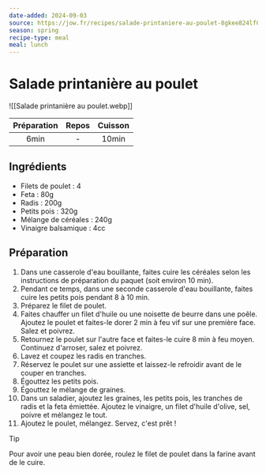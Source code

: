 ```yaml
---
date-added: 2024-09-03
source: https://jow.fr/recipes/salade-printaniere-au-poulet-8gkee824lf0wdfoa17g4
season: spring
recipe-type: meal
meal: lunch
---
```


# Salade printanière au poulet

![[Salade printanière au poulet.webp]]

| Préparation | Repos | Cuisson |
|:-----------:|:-----:|:-------:|
|    6min     |   -   |  10min  |

## Ingrédients

- Filets de poulet : 4
- Feta : 80g
- Radis : 200g
- Petits pois : 320g
- Mélange de céréales : 240g
- Vinaigre balsamique : 4cc

## Préparation

1. Dans une casserole d'eau bouillante, faites cuire les céréales selon les instructions de préparation du paquet (soit environ 10 min).
2. Pendant ce temps, dans une seconde casserole d'eau bouillante, faites cuire les petits pois pendant 8 à 10 min.
3. Préparez le filet de poulet.
4. Faites chauffer un filet d'huile ou une noisette de beurre dans une poêle. Ajoutez le poulet et faites-le dorer 2 min à feu vif sur une première face. Salez et poivrez.
5. Retournez le poulet sur l'autre face et faites-le cuire 8 min à feu moyen. Continuez d'arroser, salez et poivrez.
6. Lavez et coupez les radis en tranches.
7. Réservez le poulet sur une assiette et laissez-le refroidir avant de le couper en tranches.
8. Égouttez les petits pois.
9. Égouttez le mélange de graines.
10. Dans un saladier, ajoutez les graines, les petits pois, les tranches de radis et la feta émiettée. Ajoutez le vinaigre, un filet d'huile d'olive, sel, poivre et mélangez le tout.
11. Ajoutez le poulet, mélangez. Servez, c'est prêt !

> [!tip]
> Pour avoir une peau bien dorée, roulez le filet de poulet dans la farine avant de le cuire.
